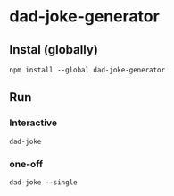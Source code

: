 # dad-joke-generator

## Instal (globally)
`npm install --global dad-joke-generator`

## Run

### Interactive
`dad-joke`

### one-off
`dad-joke --single`
